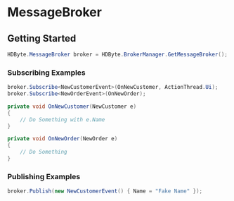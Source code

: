 # MessageBroker

## Getting Started
```csharp
HDByte.MessageBroker broker = HDByte.BrokerManager.GetMessageBroker();
```

### Subscribing Examples
```csharp
broker.Subscribe<NewCustomerEvent>(OnNewCustomer, ActionThread.Ui);
broker.Subscribe<NewOrderEvent>(OnNewOrder);

private void OnNewCustomer(NewCustomer e)
{
    // Do Something with e.Name
}

private void OnNewOrder(NewOrder e)
{
    // Do Something
}
```

### Publishing Examples
```csharp
broker.Publish(new NewCustomerEvent() { Name = "Fake Name" });
```